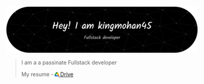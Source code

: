 ![Header](./assets/header.png)
<!-- Generated by using https://leviarista.github.io/github-profile-header-generator/ -->
> I am a a passinate Fullstack developer
>
> My resume - <a href="https://drive.google.com/file/d/1d7seVXSQ-OQD9Gs2AfBtpWOUddn6s0Jd/view"><img src="./assets/gdrive.png" alt="image" width="14" height="auto" style="margin:-2px"> Drive</a>
